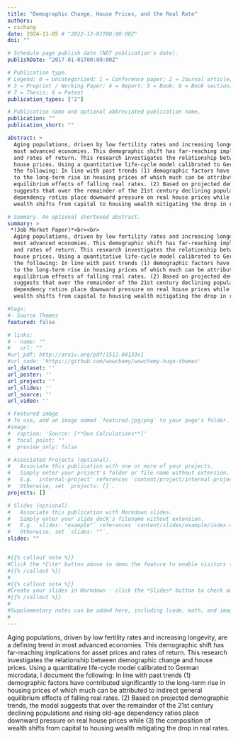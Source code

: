 ```yaml
---
title: "Demographic Change, House Prices, and the Real Rate" 
authors:
- cschang  
date: 2024-11-05 # "2022-12-01T00:00:00Z"
doi: ""

# Schedule page publish date (NOT publication's date).
publishDate: "2017-01-01T00:00:00Z"

# Publication type.
# Legend: 0 = Uncategorized; 1 = Conference paper; 2 = Journal article;
# 3 = Preprint / Working Paper; 4 = Report; 5 = Book; 6 = Book section;
# 7 = Thesis; 8 = Patent
publication_types: ["2"]

# Publication name and optional abbreviated publication name.
publication: ""
publication_short: ""

abstract: > 
  Aging populations, driven by low fertility rates and increasing longevity, are a defining trend in
  most advanced economies. This demographic shift has far-reaching implications for asset prices
  and rates of return. This research investigates the relationship between demographic change and
  house prices. Using a quantitative life-cycle model calibrated to German microdata, I document
  the following: In line with past trends (1) demographic factors have contributed significantly
  to the long-term rise in housing prices of which much can be attributed to indirect general
  equilibrium effects of falling real rates. (2) Based on projected demographic trends, the model
  suggests that over the remainder of the 21st century declining populations and rising old-age
  dependency ratios place downward pressure on real house prices while (3) the composition of
  wealth shifts from capital to housing wealth mitigating the drop in real rates.

# Summary. An optional shortened abstract.
summary: > 
 *(Job Market Paper)*<br><br>
  Aging populations, driven by low fertility rates and increasing longevity, are a defining trend in
  most advanced economies. This demographic shift has far-reaching implications for asset prices
  and rates of return. This research investigates the relationship between demographic change and
  house prices. Using a quantitative life-cycle model calibrated to German microdata, I document
  the following: In line with past trends (1) demographic factors have contributed significantly
  to the long-term rise in housing prices of which much can be attributed to indirect general
  equilibrium effects of falling real rates. (2) Based on projected demographic trends, the model
  suggests that over the remainder of the 21st century declining populations and rising old-age
  dependency ratios place downward pressure on real house prices while (3) the composition of
  wealth shifts from capital to housing wealth mitigating the drop in real rates.

#tags:
#- Source Themes
featured: false

# links:
# - name: ""
#   url: ""
#url_pdf: http://arxiv.org/pdf/1512.04133v1
#url_code: 'https://github.com/wowchemy/wowchemy-hugo-themes'
url_dataset: ''
url_poster: ''
url_project: ''
url_slides: ''
url_source: ''
url_video: ''

# Featured image
# To use, add an image named `featured.jpg/png` to your page's folder. 
#image:
#  caption: 'Source: [**Own Calculations**]'
#  focal_point: ""
#  preview_only: false

# Associated Projects (optional).
#   Associate this publication with one or more of your projects.
#   Simply enter your project's folder or file name without extension.
#   E.g. `internal-project` references `content/project/internal-project/index.md`.
#   Otherwise, set `projects: []`.
projects: []

# Slides (optional).
#   Associate this publication with Markdown slides.
#   Simply enter your slide deck's filename without extension.
#   E.g. `slides: "example"` references `content/slides/example/index.md`.
#   Otherwise, set `slides: ""`.
slides: ""


#{{% callout note %}}
#Click the *Cite* button above to demo the feature to enable visitors to import publication metadata into their reference management software.
#{{% /callout %}}
#
#{{% callout note %}}
#Create your slides in Markdown - click the *Slides* button to check out the example.
#{{% /callout %}}
#
#Supplementary notes can be added here, including [code, math, and images](https://wowchemy.com/docs/writing-markdown-latex/).
#
---
```


  
  Aging populations, driven by low fertility rates and increasing longevity, are a defining trend in
  most advanced economies. This demographic shift has far-reaching implications for asset prices
  and rates of return. This research investigates the relationship between demographic change and
  house prices. Using a quantitative life-cycle model calibrated to German microdata, I document
  the following: In line with past trends (1) demographic factors have contributed significantly
  to the long-term rise in housing prices of which much can be attributed to indirect general
  equilibrium effects of falling real rates. (2) Based on projected demographic trends, the model
  suggests that over the remainder of the 21st century declining populations and rising old-age
  dependency ratios place downward pressure on real house prices while (3) the composition of
  wealth shifts from capital to housing wealth mitigating the drop in real rates.